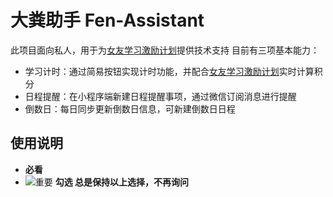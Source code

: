 # 大粪助手 Fen-Assistant

此项目面向私人，用于为[女友学习激励计划](https://docs.qq.com/doc/DSk91YUlLT2Vmc1pi)提供技术支持
目前有三项基本能力：

- 学习计时：通过简易按钮实现计时功能，并配合[女友学习激励计划](https://docs.qq.com/doc/DSk91YUlLT2Vmc1pi)实时计算积分
- 日程提醒：在小程序端新建日程提醒事项，通过微信订阅消息进行提醒
- 倒数日：每日同步更新倒数日信息，可新建倒数日日程

## 使用说明

- **必看**
- ![重要](https://cloud1-1gbei9qk7777fe06-1309430445.tcloudbaseapp.com/image/imo.png?sign=1ebbea54cf4e32c2b443232032ffc097&t=1647271768)
  **勾选 总是保持以上选择，不再询问**
